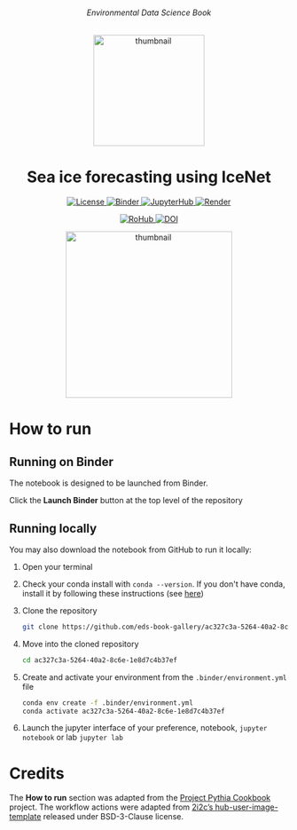 <div align="center">
    <h6>Environmental Data Science Book</h6>
</div>

<p align="center">
<img src="https://github.com/alan-turing-institute/environmental-ds-book/blob/master/book/figures/logo/logo.png?raw=True" alt="thumbnail" width="200"/>
</p>

<div align="center">
    <h1>Sea ice forecasting using IceNet</h1>
</div>

<p align="center">
    <a href="https://github.com/eds-book-gallery/ac327c3a-5264-40a2-8c6e-1e8d7c4b37ef/blob/main/LICENSE">
        <img alt="License" src="https://img.shields.io/badge/License-MIT-yellow.svg">
    </a>
    <a href="https://notebooks.gesis.org/binder/v2/gh/eds-book-gallery/ac327c3a-5264-40a2-8c6e-1e8d7c4b37ef/main?labpath=notebook.ipynb">
        <img alt="Binder" src="https://mybinder.org/badge_logo.svg">
    </a>
    <a href="https://us-central1-b.gcp.pangeo.io/hub/user-redirect/git-pull?repo=https%3A%2F%2Fgithub.com%2Feds-book-gallery%2Fac327c3a-5264-40a2-8c6e-1e8d7c4b37ef&urlpath=lab%2Ftree%2Fac327c3a-5264-40a2-8c6e-1e8d7c4b37ef%2Fnotebook.ipynb&branch=main">
        <img alt="JupyterHub" src="https://img.shields.io/static/v1.svg?logo=Jupyter&label=PangeoJupyterHub&message=2i2c&color=orange">
    </a>
    <a href="https://github.com/eds-book-gallery/ac327c3a-5264-40a2-8c6e-1e8d7c4b37ef/actions/workflows/render.yaml">
        <img alt="Render" src="https://github.com/eds-book-gallery/ac327c3a-5264-40a2-8c6e-1e8d7c4b37ef/actions/workflows/render.yaml/badge.svg">
    </a>
    <br/>
</p>

<p align="center">
    <a href="https://w3id.org/ro-id/ac327c3a-5264-40a2-8c6e-1e8d7c4b37ef">
        <img alt="RoHub" src="https://img.shields.io/badge/RoHub-FAIR_Executable_Research_Object-2ea44f?logo=Open+Access&logoColor=blue">
    </a>
    <a href="https://doi.org/10.24424/m8ew-pg51">
        <img alt="DOI" src="https://zenodo.org/badge/DOI/10.24424/m8ew-pg51.svg">
    </a>
</p>

<p align="center">
<img src="https://user-images.githubusercontent.com/13321552/222992432-ce985964-a191-481a-b830-1438c77c8461.png?raw=True" alt="thumbnail" width="300"/>
</p>

# How to run

## Running on Binder
The notebook is designed to be launched from Binder. 

Click the **Launch Binder** button at the top level of the repository

## Running locally
You may also download the notebook from GitHub to run it locally:
1. Open your terminal

2. Check your conda install with `conda --version`. If you don't have conda, install it by following these instructions (see [here](https://docs.conda.io/en/latest/miniconda.html))

3. Clone the repository
    ```bash
    git clone https://github.com/eds-book-gallery/ac327c3a-5264-40a2-8c6e-1e8d7c4b37ef.git
    ```

4. Move into the cloned repository
    ```bash
    cd ac327c3a-5264-40a2-8c6e-1e8d7c4b37ef
    ```

5. Create and activate your environment from the `.binder/environment.yml` file
    ```bash
    conda env create -f .binder/environment.yml
    conda activate ac327c3a-5264-40a2-8c6e-1e8d7c4b37ef
    ```  

6. Launch the jupyter interface of your preference, notebook, `jupyter notebook` or lab `jupyter lab`

# Credits
The **How to run** section was adapted from the [Project Pythia Cookbook](https://cookbooks.projectpythia.org/) project.
The workflow actions were adapted from [2i2c’s hub-user-image-template](https://github.com/2i2c-org/hub-user-image-template) released under BSD-3-Clause license.